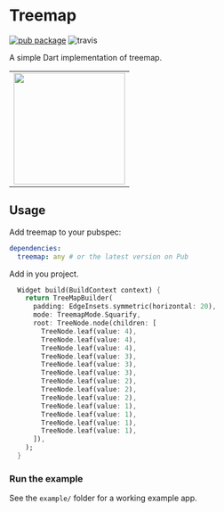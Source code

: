 # Treemap

[![pub package](https://img.shields.io/pub/v/treemap.svg)](https://pub.dartlang.org/packages/treemap) ![travis](https://api.travis-ci.com/lpongetti/treemap.svg?branch=master)

A simple Dart implementation of treemap.

<div style="text-align: center"><table><tr>
  <td style="text-align: center">
  <a href="https://github.com/lpongetti/treemap/blob/master/example.png">
    <img src="https://github.com/lpongetti/treemap/blob/master/example.png" width="200"/></a>
</td>
</tr></table></div>

## Usage

Add treemap to your pubspec:

```yaml
dependencies:
  treemap: any # or the latest version on Pub
```

Add in you project.

```dart
  Widget build(BuildContext context) {
    return TreeMapBuilder(
      padding: EdgeInsets.symmetric(horizontal: 20),
      mode: TreemapMode.Squarify,
      root: TreeNode.node(children: [
        TreeNode.leaf(value: 4),
        TreeNode.leaf(value: 4),
        TreeNode.leaf(value: 4),
        TreeNode.leaf(value: 3),
        TreeNode.leaf(value: 3),
        TreeNode.leaf(value: 3),
        TreeNode.leaf(value: 2),
        TreeNode.leaf(value: 2),
        TreeNode.leaf(value: 2),
        TreeNode.leaf(value: 1),
        TreeNode.leaf(value: 1),
        TreeNode.leaf(value: 1),
        TreeNode.leaf(value: 1),
      ]),
    );
  }
```

### Run the example

See the `example/` folder for a working example app.